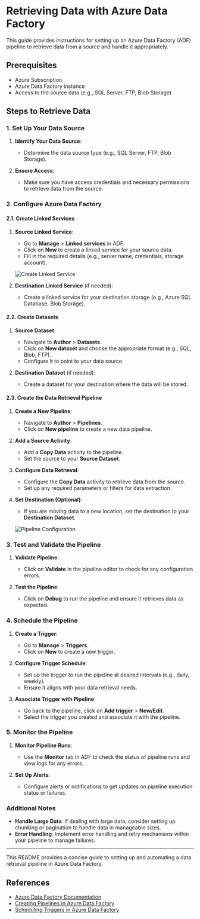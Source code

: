 # Retrieving Data with Azure Data Factory

This guide provides instructions for setting up an Azure Data Factory (ADF) pipeline to retrieve data from a source and handle it appropriately.

## Prerequisites

- Azure Subscription
- Azure Data Factory instance
- Access to the source data (e.g., SQL Server, FTP, Blob Storage)

## Steps to Retrieve Data

### 1. Set Up Your Data Source

1. **Identify Your Data Source**:
   - Determine the data source type (e.g., SQL Server, FTP, Blob Storage).

2. **Ensure Access**:
   - Make sure you have access credentials and necessary permissions to retrieve data from the source.

### 2. Configure Azure Data Factory

#### 2.1. Create Linked Services

1. **Source Linked Service**:
   - Go to **Manage** > **Linked services** in ADF.
   - Click on **New** to create a linked service for your source data.
   - Fill in the required details (e.g., server name, credentials, storage account).

   ![Create Linked Service](https://docs.microsoft.com/en-us/azure/data-factory/media/quickstart-create-data-factory-portal/linked-service.png)

2. **Destination Linked Service** (if needed):
   - Create a linked service for your destination storage (e.g., Azure SQL Database, Blob Storage).

#### 2.2. Create Datasets

1. **Source Dataset**:
   - Navigate to **Author** > **Datasets**.
   - Click on **New dataset** and choose the appropriate format (e.g., SQL, Blob, FTP).
   - Configure it to point to your data source.

2. **Destination Dataset** (if needed):
   - Create a dataset for your destination where the data will be stored.

#### 2.3. Create the Data Retrieval Pipeline

1. **Create a New Pipeline**:
   - Navigate to **Author** > **Pipelines**.
   - Click on **New pipeline** to create a new data pipeline.

2. **Add a Source Activity**:
   - Add a **Copy Data** activity to the pipeline.
   - Set the source to your **Source Dataset**.

3. **Configure Data Retrieval**:
   - Configure the **Copy Data** activity to retrieve data from the source.
   - Set up any required parameters or filters for data extraction.

4. **Set Destination (Optional)**:
   - If you are moving data to a new location, set the destination to your **Destination Dataset**.

   ![Pipeline Configuration](https://docs.microsoft.com/en-us/azure/data-factory/media/quickstart-create-data-factory-portal/pipeline.png)

### 3. Test and Validate the Pipeline

1. **Validate Pipeline**:
   - Click on **Validate** in the pipeline editor to check for any configuration errors.

2. **Test the Pipeline**:
   - Click on **Debug** to run the pipeline and ensure it retrieves data as expected.

### 4. Schedule the Pipeline

1. **Create a Trigger**:
   - Go to **Manage** > **Triggers**.
   - Click on **New** to create a new trigger.

2. **Configure Trigger Schedule**:
   - Set up the trigger to run the pipeline at desired intervals (e.g., daily, weekly).
   - Ensure it aligns with your data retrieval needs.

3. **Associate Trigger with Pipeline**:
   - Go back to the pipeline, click on **Add trigger** > **New/Edit**.
   - Select the trigger you created and associate it with the pipeline.

### 5. Monitor the Pipeline

1. **Monitor Pipeline Runs**:
   - Use the **Monitor** tab in ADF to check the status of pipeline runs and view logs for any errors.

2. **Set Up Alerts**:
   - Configure alerts or notifications to get updates on pipeline execution status or failures.

### Additional Notes

- **Handle Large Data**: If dealing with large data, consider setting up chunking or pagination to handle data in manageable sizes.
- **Error Handling**: Implement error handling and retry mechanisms within your pipeline to manage failures.

---

This README provides a concise guide to setting up and automating a data retrieval pipeline in Azure Data Factory.

## References

- [Azure Data Factory Documentation](https://docs.microsoft.com/en-us/azure/data-factory/)
- [Creating Pipelines in Azure Data Factory](https://docs.microsoft.com/en-us/azure/data-factory/tutorial-pipeline-copy-data)
- [Scheduling Triggers in Azure Data Factory](https://docs.microsoft.com/en-us/azure/data-factory/how-to-create-schedule-trigger)
